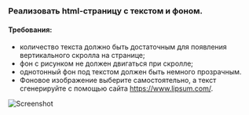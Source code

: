 ### Реализовать html-страницу с текстом и фоном.

#### Требования:
- количество текста должно быть достаточным для появления вертикального скролла на странице;
- фон с рисунком не должен двигаться при скролле;
- однотонный фон под текстом должен быть немного прозрачным.
- Фоновое изображение выберите самостоятельно, а текст сгенерируйте с помощью сайта https://www.lipsum.com/.

![Screenshot](screenshot.jpg)
